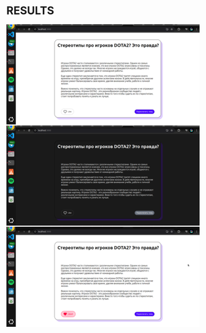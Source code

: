 # RESULTS
![White theme](screenshots/image1.png)
![Black theme](screenshots/image2.png)
![Like button](screenshots/image3.png)
